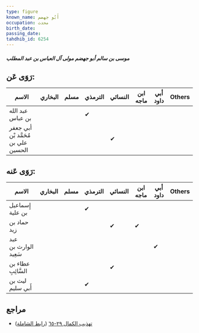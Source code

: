 ```yaml
---
type: figure
known_name: أَبُو جهضم
occupation: محدث
birth_date:
passing_date:
tahdhib_id: 6254
---
```

##### موسى بن سالم أبو جهضم مولى آل العباس بن عبد المطلب

## رَوَى عَن:
| الاسم                               | البخاري | مسلم | الترمذي | النسائي | ابن ماجه | أبي داود | Others |
| ----------------------------------- | ------- | ---- | ------- | ------- | -------- | -------- | ------ |
| عبد الله بن عباس                    |         |      | ✔       |         |          |          |        |
| أبي جعفر مُحَمَّد بْن علي بن الحسين |         |      |         | ✔       |          |          |        |
## رَوَى عَنه:
| الاسم                | البخاري | مسلم | الترمذي | النسائي | ابن ماجه | أبي داود | Others |
| -------------------- | ------- | ---- | ------- | ------- | -------- | -------- | ------ |
| إِسماعيل بن علية     |         |      | ✔       |         |          |          |        |
| حماد بن زيد          |         |      |         | ✔       | ✔        |          |        |
| عبد الوارث بن سَعِيد |         |      |         |         |          | ✔        |        |
| عطاء بن السَّائِبِ   |         |      |         | ✔       |          |          |        |
| ليث بن أَبي سليم     |         |      | ✔       |         |          |          |        |
## مراجع
- [تهذيب الكمال ٢٩-٦٥](obsidian://open?vault=Tahdhib-al-Kamal&file=Figures/٦٢٥٤-موسى%20بن%20سالم%20أبو%20جهضم%20مولى%20آل%20العباس%20بن%20عبد%20المطلب) ([رابط الشاملة](https://shamela.ws/book/3722/15636))